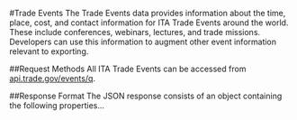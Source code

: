 #Trade Events
The Trade Events data provides information about the time, place, cost, and contact information for ITA Trade Events around the world.  These include conferences, webinars, lectures, and trade missions.  Developers can use this information to augment other event information relevant to exporting.

##Request Methods
All ITA Trade Events can be accessed from [api.trade.gov/events/q](data/trade-events.json).

##Response Format
The JSON response consists of an object containing the following properties...
